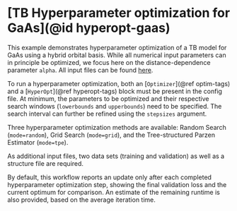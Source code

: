 # [TB Hyperparameter optimization for GaAs](@id hyperopt-gaas)

This example demonstrates hyperparameter optimization of a TB model for GaAs using a hybrid orbital basis. While all numerical input parameters can in principle be optimized, we focus here on the distance-dependence parameter `alpha`. All input files can be found [here](https://github.com/TheoFEM-TUM/Hamster.jl/tree/main/examples/gaas_tb_hyperopt).

To run a hyperparameter optimization, both an [`Optimizer`](@ref optim-tags) and a [`HyperOpt`](@ref hyperopt-tags) block must be present in the config file. At minimum, the parameters to be optimized and their respective search windows (`lowerbounds` and `upperbounds`) need to be specified. The search interval can further be refined using the `stepsizes` argument.

Three hyperparameter optimization methods are available: Random Search (`mode=random`), Grid Search (`mode=grid`), and the Tree-structured Parzen Estimator (`mode=tpe`).

As additional input files, two data sets (training and validation) as well as a structure file are required.

By default, this workflow reports an update only after each completed hyperparameter optimization step, showing the final validation loss and the current optimum for comparison. An estimate of the remaining runtime is also provided, based on the average iteration time.